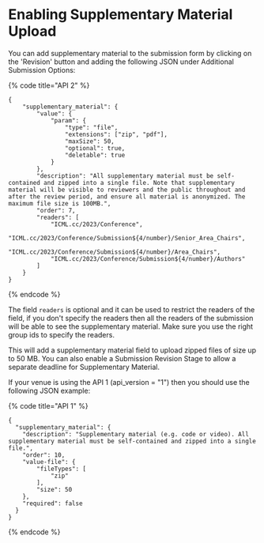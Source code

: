 # Enabling Supplementary Material Upload

You can add supplementary material to the submission form by clicking on the 'Revision' button and adding the following JSON under Additional Submission Options:

{% code title="API 2" %}
```
{
    "supplementary_material": {
        "value": {
            "param": {
                "type": "file",
                "extensions": ["zip", "pdf"],
                "maxSize": 50,
                "optional": true,
                "deletable": true
            }
        },
        "description": "All supplementary material must be self-contained and zipped into a single file. Note that supplementary material will be visible to reviewers and the public throughout and after the review period, and ensure all material is anonymized. The maximum file size is 100MB.",
        "order": 7,
        "readers": [ 
            "ICML.cc/2023/Conference", 
            "ICML.cc/2023/Conference/Submission${4/number}/Senior_Area_Chairs", 
            "ICML.cc/2023/Conference/Submission${4/number}/Area_Chairs", 
            "ICML.cc/2023/Conference/Submission${4/number}/Authors"
        ]
    }
}
```
{% endcode %}

The field `readers` is optional and it can be used to restrict the readers of the field, if you don't specify the readers then all the readers of the submission will be able to see the supplementary material. Make sure you use the right group ids to specify the readers.

This will add a supplementary material field to upload zipped files of size up to 50 MB. You can also enable a Submission Revision Stage to allow a separate deadline for Supplementary Material.&#x20;

If your venue is using the API 1 (api\_version = "1") then you should use the following JSON example:

{% code title="API 1" %}
```
{
  "supplementary_material": {
    "description": "Supplementary material (e.g. code or video). All supplementary material must be self-contained and zipped into a single file.",
    "order": 10,
    "value-file": {
        "fileTypes": [
            "zip"
        ],
        "size": 50
    },
    "required": false
  }
}
```
{% endcode %}
